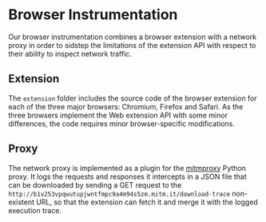 # Browser Instrumentation

Our browser instrumentation combines a browser extension with a network proxy in order to sidstep the limitations of the extension API with respect to their ability to inspect network traffic.

## Extension

The `extension` folder includes the source code of the browser extension for each of the three major browsers: Chromium, Firefox and Safari.
As the three browsers implement the Web extension API with some minor differences, the code requires minor browser-specific modifications.

## Proxy

The network proxy is implemented as a plugin for the [mitmproxy](https://mitmproxy.org) Python proxy.
It logs the requests and responses it intercepts in a JSON file that can be downloaded by sending a GET request to the `http://b1v253vpqwutupjwntfmpc9a4m94s5zm.mitm.it/download-trace` non-existent URL, so that the extension can fetch it and merge it with the logged execution trace.
